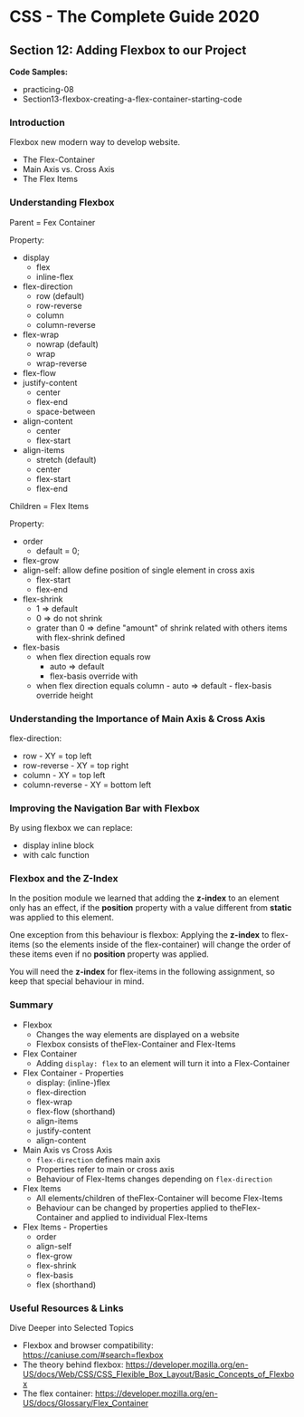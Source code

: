 # CSS - The Complete Guide 2020

## Section 12: Adding Flexbox to our Project

__Code Samples:__
- practicing-08
- Section13-flexbox-creating-a-flex-container-starting-code


### Introduction

Flexbox new modern way to develop website.

- The Flex-Container
- Main Axis vs. Cross Axis
- The Flex Items


### Understanding Flexbox
Parent = Fex Container

Property:
- display
    - flex
    - inline-flex
- flex-direction
    - row (default)
    - row-reverse
    - column
    - column-reverse
- flex-wrap
    - nowrap (default)
    - wrap
    - wrap-reverse
- flex-flow
- justify-content
    - center
    - flex-end
    - space-between
- align-content
    - center
    - flex-start
- align-items
    - stretch (default)
    - center
    - flex-start
    - flex-end


Children = Flex Items

Property:
- order
    - default = 0;
- flex-grow
- align-self: allow define position of single element in cross axis
    - flex-start
    - flex-end
- flex-shrink
    - 1 => default
    - 0 => do not shrink
    - grater than 0 => define "amount" of shrink related with others items with flex-shrink defined
- flex-basis
    - when flex direction equals row
        - auto => default
        - flex-basis override with
    - when flex direction equals column
            - auto => default
            - flex-basis override height


### Understanding the Importance of Main Axis & Cross Axis

flex-direction:
- row - XY = top left
- row-reverse - XY = top right
- column - XY = top left
- column-reverse - XY = bottom left


### Improving the Navigation Bar with Flexbox

By using flexbox we can replace:
- display inline block
- with calc function


### Flexbox and the Z-Index

In the position module we learned that adding the __z-index__ to an element only has an effect, if the __position__ property with a value different from __static__ was applied to this element.

One exception from this behaviour is flexbox: Applying the __z-index__ to flex-items (so the elements inside of the flex-container) will change the order of these items even if no __position__ property was applied.

You will need the __z-index__ for flex-items in the following assignment, so keep that special behaviour in mind.


### Summary

- Flexbox
    - Changes the way elements are displayed on a website
    - Flexbox consists of theFlex-Container and Flex-Items
- Flex Container
    - Adding `display: flex` to an element will turn it into a Flex-Container
- Flex Container - Properties
    - display: (inline-)flex
    - flex-direction
    - flex-wrap
    - flex-flow (shorthand)
    - align-items
    - justify-content
    - align-content
- Main Axis vs Cross Axis
    - `flex-direction` defines main axis
    - Properties refer to main or cross axis
    - Behaviour of Flex-Items changes depending on `flex-direction`
- Flex Items
    - All elements/children of theFlex-Container will become Flex-Items
    - Behaviour can be changed by properties applied to theFlex-Container and applied to individual Flex-Items
- Flex Items - Properties
    - order
    - align-self
    - flex-grow
    - flex-shrink
    - flex-basis
    - flex (shorthand)

### Useful Resources & Links

Dive Deeper into Selected Topics
- Flexbox and browser compatibility: https://caniuse.com/#search=flexbox
- The theory behind flexbox: https://developer.mozilla.org/en-US/docs/Web/CSS/CSS_Flexible_Box_Layout/Basic_Concepts_of_Flexbox
- The flex container: https://developer.mozilla.org/en-US/docs/Glossary/Flex_Container